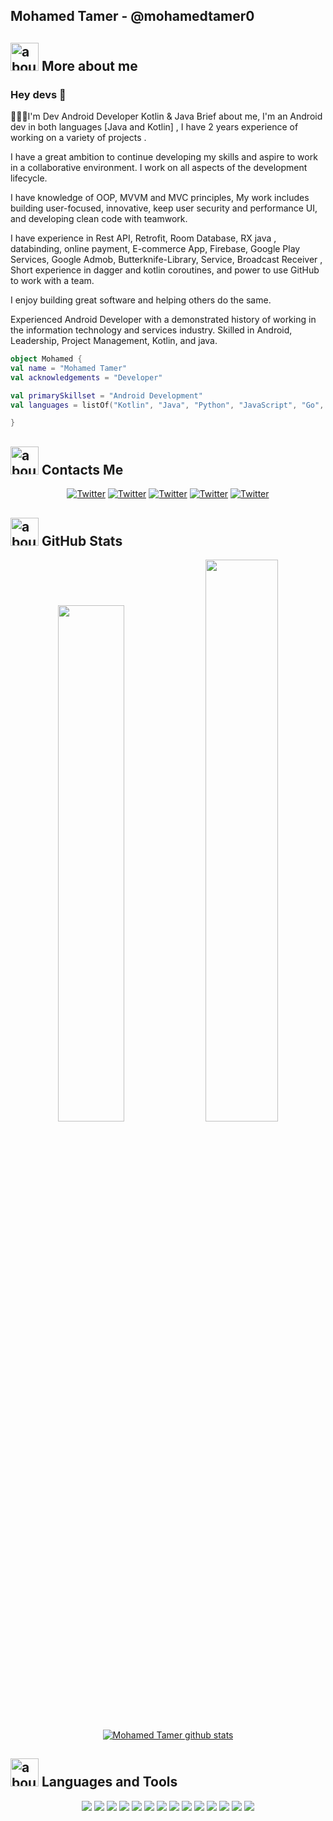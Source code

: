 ## Mohamed Tamer - @mohamedtamer0

## <img width="45" alt="about" src="https://raw.github.com/elizarov/elizarov/master/about.png"> More about me
### Hey devs 👋
👨🏼‍💻I'm Dev
Android Developer Kotlin & Java
Brief about me, I'm an Android dev in both languages [Java and Kotlin] , I have 2 years experience of working on a variety of projects .

I have a great ambition to continue developing my skills and aspire to work in a collaborative environment. I work on all aspects of the development lifecycle.

I have knowledge of OOP, MVVM and MVC principles, My work includes building user-focused, innovative, keep user security and performance UI, and developing clean code with teamwork.

I have experience in Rest API, Retrofit, Room Database, RX java , databinding, online payment, E-commerce App, Firebase, Google Play Services, Google Admob, Butterknife-Library, Service, Broadcast Receiver , Short experience in dagger and kotlin coroutines, and power to use GitHub to work with a team.


I enjoy building great software and helping others do the same.

Experienced Android Developer with a demonstrated history of working in the information technology and services industry. Skilled in Android, Leadership, Project Management, Kotlin, and java.

 ```kotlin
object Mohamed {
 val name = "Mohamed Tamer"
 val acknowledgements = "Developer"
 
 val primarySkillset = "Android Development"
 val languages = listOf("Kotlin", "Java", "Python", "JavaScript", "Go", "C++")

}
```

## <img width="45" alt="about" src="https://raw.github.com/elizarov/elizarov/master/about.png"> Contacts Me
<div align="center">
 <a href="https://twitter.com/MohamedTamer42"><img alt="Twitter" src="https://img.shields.io/badge/Twitter-1DA1F2?style=for-the-badge&logo=twitter&logoColor=white"></a>
 <a href="https://www.linkedin.com/in/mohamedtamer0"><img alt="Twitter" src="https://img.shields.io/badge/LinkedIn-0077B5?style=for-the-badge&logo=linkedin&logoColor=white"></a>
 <a href="https://www.instagram.com/mohamedtamer0"><img alt="Twitter" src="https://img.shields.io/badge/Instagram-E4405F?style=for-the-badge&logo=instagram&logoColor=white"></a>
 <a href="https://www.youtube.com/user/tamer3044/"><img alt="Twitter" src="https://img.shields.io/badge/YouTube-FF0000?style=for-the-badge&logo=youtube&logoColor=white"></a>
  <a href="https://mohamedtamer0.github.io/PortfolioWeb/"><img alt="Twitter" src="https://img.shields.io/badge/website-000000?style=for-the-badge&logo=About.me&logoColor=white"></a>
 </div>
 


## <img width="45" alt="about" src="https://raw.github.com/elizarov/elizarov/master/about.png"> GitHub Stats


<div align="center">
<img width="46%" src="https://github-readme-stats.vercel.app/api/top-langs/?username=mohamedtamer0&layout=compact&hide_border=true&theme=onedark">
<img width="48%" src="https://github-readme-streak-stats.herokuapp.com/?user=mohamedtamer0&hide_border=true&theme=onedark">
 <a href="https://github.com/mohamedtamer0">
 <img align="center" src="https://github-readme-stats.vercel.app/api?username=mohamedtamer0&show_icons=true&theme=onedark&line_height=27" alt="Mohamed Tamer github stats"/>
</a>
</div>


## <img width="45" alt="about" src="https://raw.github.com/elizarov/elizarov/master/about.png"> Languages and Tools
<div align="center">
<img src="https://img.shields.io/badge/Kotlin-0095D5?&style=for-the-badge&logo=kotlin&logoColor=white">
<img src="https://img.shields.io/badge/Java-ED8B00?style=for-the-badge&logo=java&logoColor=white">
<img src="https://img.shields.io/badge/C-00599C?style=for-the-badge&logo=c&logoColor=white">
<img src="https://img.shields.io/badge/C%2B%2B-00599C?style=for-the-badge&logo=c%2B%2B&logoColor=white">
<img src="https://img.shields.io/badge/Python-FFD43B?style=for-the-badge&logo=python&logoColor=darkgreen">
<img src="https://img.shields.io/badge/Go-00ADD8?style=for-the-badge&logo=go&logoColor=white">
<img src="https://img.shields.io/badge/Git-F05032?style=for-the-badge&logo=git&logoColor=white">
<img src="https://img.shields.io/badge/windows%20terminal-4D4D4D?style=for-the-badge&logo=windows%20terminal&logoColor=white">
<img src="https://img.shields.io/badge/Android-3DDC84?style=for-the-badge&logo=android&logoColor=white">
<img src="https://img.shields.io/badge/Android_Studio-3DDC84?style=for-the-badge&logo=android-studio&logoColor=white">
<img src="https://img.shields.io/badge/firebase-ffca28?style=for-the-badge&logo=firebase&logoColor=black">
<img src="https://img.shields.io/badge/Visual_Studio_Code-0078D4?style=for-the-badge&logo=visual%20studio%20code&logoColor=white">
<img src="https://img.shields.io/badge/IntelliJIDEA-000000.svg?style=for-the-badge&logo=intellij-idea&logoColor=white">
<img src="https://img.shields.io/badge/Adobe%20XD-470137?style=for-the-badge&logo=Adobe%20XD&logoColor=#FF61F6">
</div>




<!-- <div align="center">
<img src="https://media.giphy.com/media/l0NgQIwNvU9AUuaY0/source.gif" align="right" height=250 width=300>
<img align="right" width="300" src="https://i2.wp.com/allhtaccess.info/wp-content/uploads/2018/03/programming.gif?fit=1281%2C716&ssl=1" />
</div>
 -->
<!-- <div align="center">
<a href="https://github.com/mohamedtamer0">
  <img align="center" src="https://github-readme-stats.vercel.app/api/top-langs/?username=mohamedtamer0&theme=dracula&hide_langs_below=1" />
</a>
<a href="https://github.com/mohamedtamer0">
 <img align="center" src="https://github-readme-stats.vercel.app/api?username=mohamedtamer0&show_icons=true&theme=dracula&line_height=27" alt="Mohamed Tamer github stats"/>
</a>
</div> -->



